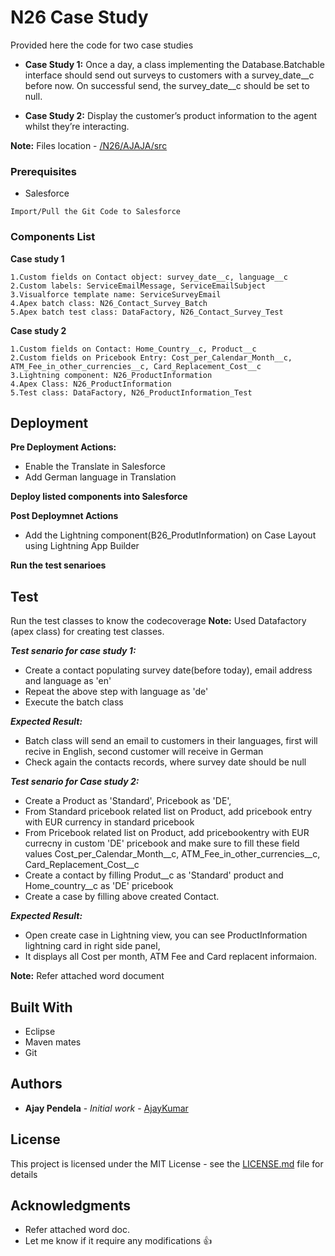 # N26 Case Study

Provided here the code for two case studies
* **Case Study 1:**
Once a day, a class implementing the Database.Batchable interface should send out
surveys to customers with a survey_date__c before now. On successful send, the
survey_date__c should be set to null.

* **Case Study 2:**
Display the customer’s product information to the agent whilst they’re interacting.

**Note:** Files location - [/N26/AJAJA/src](https://github.com/ajaykumarpendela/N26/tree/master/AJAJA/src)

### Prerequisites

* Salesforce

```
Import/Pull the Git Code to Salesforce
```

### Components List

**Case study 1**

```
1.Custom fields on Contact object: survey_date__c, language__c
2.Custom labels: ServiceEmailMessage, ServiceEmailSubject
3.Visualforce template name: ServiceSurveyEmail
4.Apex batch class: N26_Contact_Survey_Batch
5.Apex batch test class: DataFactory, N26_Contact_Survey_Test

```

**Case study 2**

```
1.Custom fields on Contact: Home_Country__c, Product__c
2.Custom fields on Pricebook Entry: Cost_per_Calendar_Month__c, ATM_Fee_in_other_currencies__c, Card_Replacement_Cost__c
3.Lightning component: N26_ProductInformation
4.Apex Class: N26_ProductInformation
5.Test class: DataFactory, N26_ProductInformation_Test

```

## Deployment

**Pre Deployment Actions:**
- Enable the Translate in Salesforce
- Add German language in Translation

**Deploy listed components into Salesforce** 

**Post Deploymnet Actions**
- Add the Lightning component(B26_ProdutInformation) on Case Layout using Lightning App Builder  

**Run the test senarioes**

## Test

Run the test classes to know the codecoverage
**Note:** Used Datafactory (apex class) for creating test classes.

***Test senario for case study 1:***
* Create a contact populating survey date(before today), email address and language as 'en'
* Repeat the above step with language as 'de'
* Execute the batch class

***Expected Result:*** 
* Batch class will send an email to customers in their languages, first will recive in English, second customer will receive in German
* Check again the contacts records, where survey date should be null


***Test senario for Case study 2:***
* Create a Product as 'Standard', Pricebook as 'DE', 
* From Standard pricebook related list on Product, add pricebook entry with EUR currency in standard pricebook
* From Pricebook related list on Product, add pricebookentry with EUR currecny in custom 'DE' pricebook and make sure to fill these field values Cost_per_Calendar_Month__c, ATM_Fee_in_other_currencies__c, Card_Replacement_Cost__c
* Create a contact by filling Produt__c as 'Standard' product and Home_country__c as 'DE' pricebook
* Create a case by filling above created Contact.

***Expected Result:*** 
* Open create case in Lightning view, you can see ProductInformation lightning card in right side panel, 
* It displays all Cost per month, ATM Fee and Card replacent informaion.

**Note:** Refer attached word document  

## Built With

* Eclipse
* Maven mates
* Git

## Authors

* **Ajay Pendela** - *Initial work* - [AjayKumar](https://github.com/ajaykumarpendela)

## License

This project is licensed under the MIT License - see the [LICENSE.md](LICENSE.md) file for details

## Acknowledgments

* Refer attached word doc.
* Let me know if it require any modifications :+1:
